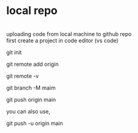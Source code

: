 # local repo
<br>
uploading  code from local machine to github repo
<br>
first create a project in code editor (vs code)

git init 

git remote add origin <link>

git remote -v

git branch -M maim

git push origin main

you can also use,

git push -u origin main


